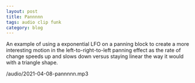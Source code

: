 ```yaml
---
layout: post
title: Pannnnn
tags: audio clip funk
category: blog
---
```


An example of using a exponential LFO on a panning block to create a more interesting motion in the left-to-right-to-left panning effect as the rate of change speeds up and slows down versus staying linear the way it would with a triangle shape.

/audio/2021-04-08-pannnnn.mp3
